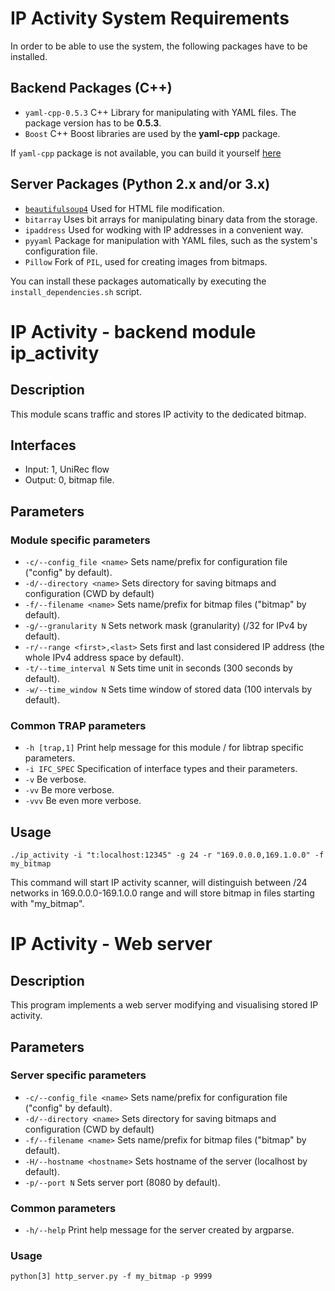 # IP Activity System Requirements
In order to be able to use the system, the following packages have to be installed.

## Backend Packages (C++)
- `yaml-cpp-0.5.3`        C++ Library for manipulating with YAML files. The package version has to be **0.5.3**.
- `Boost`                 C++ Boost libraries are used by the **yaml-cpp** package.

If `yaml-cpp` package is not available, you can build it yourself [here](https://github.com/jbeder/yaml-cpp/releases/tag/release-0.5.3)

## Server Packages (Python 2.x and/or 3.x)
- [`beautifulsoup4`](https://www.crummy.com/software/BeautifulSoup/bs4/doc/) Used for HTML file modification.
- `bitarray`       Uses bit arrays for manipulating binary data from the storage.
- `ipaddress`      Used for wodking with IP addresses in a convenient way.
- `pyyaml`         Package for manipulation with YAML files, such as the system's configuration file.
- `Pillow`         Fork of `PIL`, used for creating images from bitmaps.

You can install these packages automatically by executing the `install_dependencies.sh` script.

# IP Activity - backend module ip_activity

## Description
This module scans traffic and stores IP activity to the dedicated bitmap.

## Interfaces
- Input: 1, UniRec flow
- Output: 0, bitmap file.

## Parameters
### Module specific parameters
- `-c/--config_file <name>`     Sets name/prefix for configuration file ("config" by default).
- `-d/--directory <name>`       Sets directory for saving bitmaps and configuration (CWD by default)
- `-f/--filename <name>`        Sets name/prefix for bitmap files ("bitmap" by default).
- `-g/--granularity N`          Sets network mask (granularity) (/32 for IPv4 by default).
- `-r/--range <first>,<last>`   Sets first and last considered IP address (the whole IPv4 address space by default).
- `-t/--time_interval N`        Sets time unit in seconds (300 seconds by default).
- `-w/--time_window N`          Sets time window of stored data (100 intervals by default).

### Common TRAP parameters
- `-h [trap,1]`      Print help message for this module / for libtrap specific parameters.
- `-i IFC_SPEC`      Specification of interface types and their parameters.
- `-v`               Be verbose.
- `-vv`              Be more verbose.
- `-vvv`             Be even more verbose.

## Usage
`./ip_activity -i "t:localhost:12345" -g 24 -r "169.0.0.0,169.1.0.0" -f my_bitmap`

This command will start IP activity scanner, will distinguish between /24 networks in 169.0.0.0-169.1.0.0 range and will store bitmap in files starting with "my_bitmap".

# IP Activity - Web server

## Description
This program implements a web server modifying and visualising stored IP activity.

## Parameters
### Server specific parameters
- `-c/--config_file <name>`  Sets name/prefix for configuration file ("config" by default).
- `-d/--directory <name>`    Sets directory for saving bitmaps and configuration (CWD by default)
- `-f/--filename <name>`     Sets name/prefix for bitmap files ("bitmap" by default).
- `-H/--hostname <hostname>` Sets hostname of the server (localhost by default).
- `-p/--port N`              Sets server port (8080 by default).

### Common parameters
- `-h/--help`              Print help message for the server created by argparse.

### Usage
`python[3] http_server.py -f my_bitmap -p 9999`
